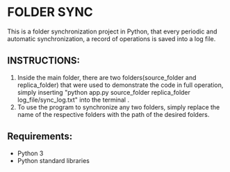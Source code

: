 # FOLDER SYNC
This is a folder synchronization project in Python, that every periodic and automatic synchronization, a record of operations is saved into a log file.

## INSTRUCTIONS:
1. Inside the main folder, there are two folders(source_folder and replica_folder) that were used to demonstrate the code in full operation, simply inserting
 "python app.py source_folder replica_folder log_file/sync_log.txt" into the terminal .
3. To use the program to synchronize any two folders, simply replace the name of the respective folders with the path of the desired folders.

## Requirements:
- Python 3
- Python standard libraries


